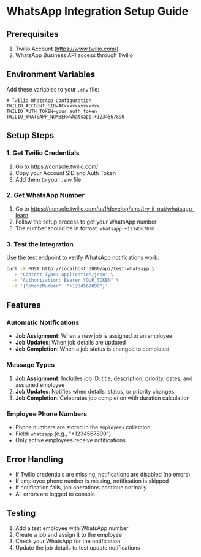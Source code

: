 # WhatsApp Integration Setup Guide

## Prerequisites
1. Twilio Account (https://www.twilio.com/)
2. WhatsApp Business API access through Twilio

## Environment Variables
Add these variables to your `.env` file:

```env
# Twilio WhatsApp Configuration
TWILIO_ACCOUNT_SID=ACxxxxxxxxxxxxx
TWILIO_AUTH_TOKEN=your_auth_token
TWILIO_WHATSAPP_NUMBER=whatsapp:+1234567890
```

## Setup Steps

### 1. Get Twilio Credentials
1. Go to https://console.twilio.com/
2. Copy your Account SID and Auth Token
3. Add them to your `.env` file

### 2. Get WhatsApp Number
1. Go to https://console.twilio.com/us1/develop/sms/try-it-out/whatsapp-learn
2. Follow the setup process to get your WhatsApp number
3. The number should be in format: `whatsapp:+1234567890`

### 3. Test the Integration
Use the test endpoint to verify WhatsApp notifications work:

```bash
curl -X POST http://localhost:3000/api/test-whatsapp \
  -H "Content-Type: application/json" \
  -H "Authorization: Bearer YOUR_TOKEN" \
  -d '{"phoneNumber": "+1234567890"}'
```

## Features

### Automatic Notifications
- **Job Assignment**: When a new job is assigned to an employee
- **Job Updates**: When job details are updated
- **Job Completion**: When a job status is changed to completed

### Message Types
1. **Job Assignment**: Includes job ID, title, description, priority, dates, and assigned employee
2. **Job Updates**: Notifies when details, status, or priority changes
3. **Job Completion**: Celebrates job completion with duration calculation

### Employee Phone Numbers
- Phone numbers are stored in the `employees` collection
- Field: `whatsapp` (e.g., "+1234567890")
- Only active employees receive notifications

## Error Handling
- If Twilio credentials are missing, notifications are disabled (no errors)
- If employee phone number is missing, notification is skipped
- If notification fails, job operations continue normally
- All errors are logged to console

## Testing
1. Add a test employee with WhatsApp number
2. Create a job and assign it to the employee
3. Check your WhatsApp for the notification
4. Update the job details to test update notifications
